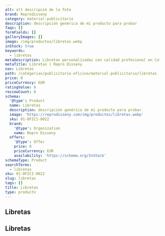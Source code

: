 ```yaml
---
alt: alt descripció de la foto
brand: Reprodisseny
category: material-publicitario
description: descripción genérica de mi producto para probar
faqs: []
formFields: []
galleryImages: []
image: /img/productos/libretas.webp
inStock: true
keywords:
  - libretas
metaDescription: Libretas personalizadas con calidad profesional en Cataluña.
metaTitle: Libretas | Repro Disseny
nav: Libretas
path: /categorias/publicitario-oficina/material-publicitario/libretas
price: 0
priceCurrency: EUR
ratingValue: 0
reviewCount: 0
schema:
  '@type': Product
  name: Libretas
  description: descripción genérica de mi producto para probar
  image: 'https://reprodisseny.com/img/productos/libretas.webp'
  sku: 01-OFICI-0022
  brand:
    '@type': Organization
    name: Repro Disseny
  offers:
    '@type': Offer
    price: 0
    priceCurrency: EUR
    availability: 'https://schema.org/InStock'
schemaType: Product
searchTerms:
  - libretas
sku: 01-OFICI-0022
slug: libretas
tags: []
title: Libretas
type: producto
---
```


## Libretas

## Libretas

